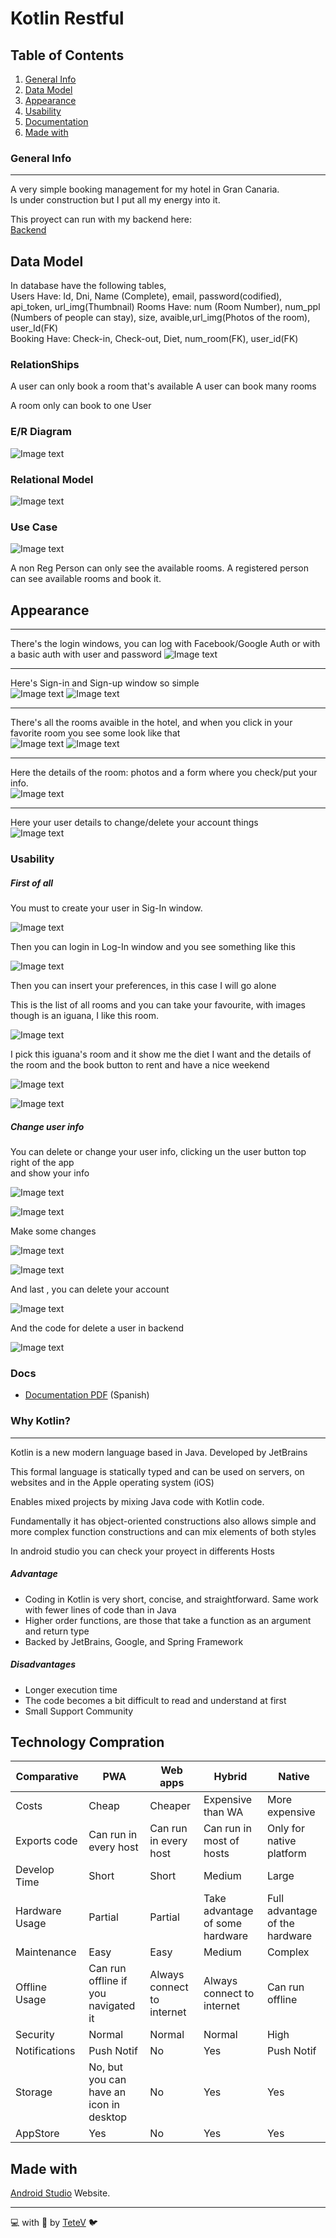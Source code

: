# Kotlin Restful
## Table of Contents
1. [General Info](#general-info)
2. [Data Model](#data-model)
3. [Appearance](#appearance)
4. [Usability](#usability)
5. [Documentation](#docs)
6. [Made with](#technologies)
### General Info
***
A very simple booking management for my hotel in Gran Canaria. \
Is under construction but I put all my energy into it.

This proyect can run with my backend here: \
[Backend](https://github.com/TeteV/CRUDLumen)

## Data Model

In database have the following tables, \
Users Have: Id, Dni, Name (Complete), email, password(codified), api_token, url_img(Thumbnail)
Rooms Have: num (Room Number), num_ppl (Numbers of people can stay), size, avaible,url_img(Photos of the room), user_Id(FK)\
Booking Have: Check-in, Check-out, Diet, num_room(FK), user_id(FK)

### RelationShips
A user can only book a room that's available
A user can book  many rooms

A room only can book to one User

### E/R Diagram
![Image text](https://github.com/TeteV/AuthKotlin/blob/master/img/eR.JPG)

### Relational Model
![Image text](https://github.com/TeteV/AuthKotlin/blob/master/img/relational.JPG)

### Use Case
![Image text](https://github.com/TeteV/AuthKotlin/blob/master/img/CassoUso.jfif)

A non Reg Person can only see the available rooms.
A registered person can see available rooms and book it.

## Appearance
***
There's the login windows, you can log with Facebook/Google Auth or with a basic auth with user and password
![Image text](https://github.com/TeteV/AuthKotlin/blob/master/img/log-wind.JPG)

***
Here's Sign-in and Sign-up window so simple\
![Image text](https://github.com/TeteV/AuthKotlin/blob/master/img/sign-in.JPG)
![Image text](https://github.com/TeteV/AuthKotlin/blob/master/img/sign-up.JPG)
***

There's all the rooms avaible in the hotel, and when you click in your favorite room you see some look like that\
![Image text](https://github.com/TeteV/AuthKotlin/blob/master/img/search.JPG)
![Image text](https://github.com/TeteV/AuthKotlin/blob/master/img/searchead.JPG)

***
Here the details of the room: photos and a form where you check/put your info.\
![Image text](https://github.com/TeteV/AuthKotlin/blob/master/img/deatils.JPG)

***
Here your user details to change/delete your account things\
![Image text](https://github.com/TeteV/AuthKotlin/blob/master/img/user-deatils.JPG)
### Usability
##### First of all
You must to create your user in Sig-In window.

![Image text](https://github.com/TeteV/AuthKotlin/blob/master/img/signinchustra.JPG)

Then you can login in Log-In window and you see something like this

![Image text](https://github.com/TeteV/AuthKotlin/blob/master/img/succlog.JPG)

Then you can insert your preferences, in this case I will go alone

This is the list of all rooms and you can take your favourite, with images
though is an iguana, I like this room.

![Image text](https://github.com/TeteV/AuthKotlin/blob/master/img/iguana.JPG)

I pick this iguana's room and it show me the diet I want and the details of the room and the book button to rent and have a nice weekend

![Image text](https://github.com/TeteV/AuthKotlin/blob/master/img/fullpen.JPG)

![Image text](https://github.com/TeteV/AuthKotlin/blob/master/img/confirm.JPG)

##### Change user info
You can delete or change your user info, clicking un the user button top right of the app \
and show your info

![Image text](https://github.com/TeteV/AuthKotlin/blob/master/img/userinfo.JPG)

![Image text](https://github.com/TeteV/AuthKotlin/blob/master/img/userinfomysql.JPG)

Make some changes

![Image text](https://github.com/TeteV/AuthKotlin/blob/master/img/userinfoupdate.JPG)

![Image text](https://github.com/TeteV/AuthKotlin/blob/master/img/userinfoupdatemysql.JPG)

And last , you can delete your account

![Image text](https://github.com/TeteV/AuthKotlin/blob/master/img/deleteuser.JPG)

And the code for delete a user in backend

![Image text](https://github.com/TeteV/AuthKotlin/blob/master/img/deleteusercode.JPG)

### Docs
* [Documentation PDF](https://github.com/TeteV/hotelDocs/blob/master/docs/Documentacion.pdf) (Spanish)

### Why Kotlin?
***
Kotlin is a new modern language based in Java. Developed by JetBrains 

This formal language is statically typed and can be used on servers, on websites and in the Apple operating system (iOS)

Enables mixed projects by mixing Java code with Kotlin code.


Fundamentally it has object-oriented constructions also allows simple and more complex function constructions and can mix elements of both styles

In android studio you can check your proyect in differents Hosts 

##### Advantage
* Coding in Kotlin is very short, concise, and straightforward. Same work with fewer lines of code than in Java
* Higher order functions, are those that take a function as an argument and return type
* Backed by JetBrains, Google, and Spring Framework

##### Disadvantages
* Longer execution time
* The code becomes a bit difficult to read and understand at first
* Small Support Community


## Technology Compration

| Comparative | PWA | Web apps |  Hybrid | Native |
| ------------- | ------------- |------------- |------------- | ------------- |
| Costs  | Cheap | Cheaper | Expensive than WA  | More expensive  |
| Exports code | Can run in every host |Can run in every host | Can run in most of hosts  | Only for native platform |
| Develop Time | Short |Short  | Medium  | Large  |
| Hardware Usage | Partial |Partial  | Take advantage of some hardware | Full advantage of the hardware  |
| Maintenance  | Easy | Easy  | Medium  | Complex  |
| Offline Usage  | Can run offline if you navigated it |Always connect to internet  | Always connect to internet  | Can run offline  |
| Security  | Normal | Normal  | Normal  | High  |
| Notifications  | Push Notif |No  | Yes  | Push Notif  |
| Storage  | No, but you can have an icon in desktop |No  | Yes  | Yes  |
| AppStore  | Yes | No  | Yes  | Yes  |

## Made with
[Android Studio](https://developer.android.com/studio) Website.

****
💻 with 💜 by [TeteV](https://github.com/TeteV) 🐦
